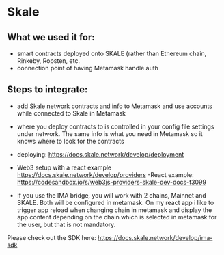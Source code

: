 # Skale

## What we used it for:

- smart contracts deployed onto SKALE (rather than Ethereum chain, Rinkeby, Ropsten, etc.
- connection point of having Metamask handle auth

## Steps to integrate:

- add Skale network contracts and info to Metamask and use accounts while connected to Skale in Metamask
- where you deploy contracts to is controlled in your config file settings under network. The same info is what you need in Metamask so it knows where to look for the contracts
- deploying: https://docs.skale.network/develop/deployment
- Web3 setup with a react example https://docs.skale.network/develop/providers
  -React example: https://codesandbox.io/s/web3js-providers-skale-dev-docs-t3099

- If you use the IMA bridge, you will work with 2 chains, Mainnet and SKALE. Both will be configured in metamask. On my react app i like to trigger app reload when changing chain in metamask and display the app content depending on the chain which is selected in metamask for the user, but that is not mandatory.

Please check out the SDK here: https://docs.skale.network/develop/ima-sdk
